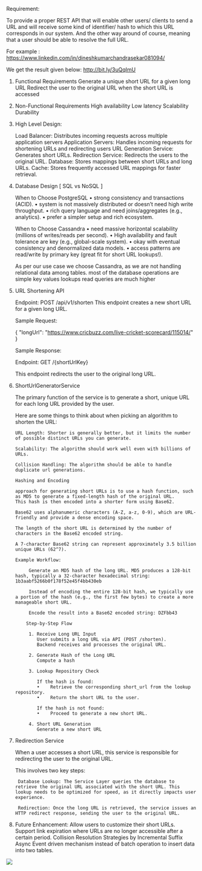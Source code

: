 Requirement:

To provide a proper REST API that will enable other users/ clients to send a
URL and will receive some kind of identifier/ hash to which this URL corresponds
in our system. And the other way around of course, meaning that a user should be
able to resolve the full URL.


For example :
https://www.linkedin.com/in/dineshkumarchandrasekar081094/

We get the result given below:
http://bit.ly/3uQqImU 

1. Functional Requirements
   Generate a unique short URL for a given long URL
   Redirect the user to the original URL when the short URL is accessed

2. Non-Functional Requirements
   High availability 
   Low latency 
   Scalability 
   Durability
   

3. High Level Design:

   Load Balancer: Distributes incoming requests across multiple application servers
   Application Servers: Handles incoming requests for shortening URLs and redirecting users
   URL Generation Service: Generates short URLs.
   Redirection Service: Redirects the users to the original URL.
   Database: Stores mappings between short URLs and long URLs.
   Cache: Stores frequently accessed URL mappings for faster retrieval.

4. Database Design [ SQL vs NoSQL ]

   When to Choose PostgreSQL
   •	strong consistency and transactions (ACID).
   •	system is not massively distributed or doesn’t need high write throughput.
   •	rich query language and need joins/aggregates (e.g., analytics).
   •	prefer a simpler setup and rich ecosystem.

   When to Choose Cassandra
   •	need massive horizontal scalability (millions of writes/reads per second).
   •	High availability and fault tolerance are key (e.g., global-scale system).
   •	okay with eventual consistency and denormalized data models.
   •	access patterns are read/write by primary key (great fit for short URL lookups!).

   As per our use case we choose Cassandra, 
      as we are not handling relational data among tables.
      most of the database operations are simple key values lookups
      read queries are much higher

5. URL Shortening API

   Endpoint: POST /api/v1/shorten
   This endpoint creates a new short URL for a given long URL.

   Sample Request:
   
   {
   "longUrl": "https://www.cricbuzz.com/live-cricket-scorecard/115014/"
   }
   
   Sample Response:

   Endpoint: GET /{shortUrlKey}

   This endpoint redirects the user to the original long URL.

6. ShortUrlGeneratorService

   The primary function of the service is to generate a short, unique URL for each long URL provided by the user.
   
   Here are some things to think about when picking an algorithm to shorten the URL:
   
       URL Length: Shorter is generally better, but it limits the number of possible distinct URLs you can generate.
   
       Scalability: The algorithm should work well even with billions of URLs.
   
       Collision Handling: The algorithm should be able to handle duplicate url generations.

       Hashing and Encoding

       approach for generating short URLs is to use a hash function, such as MD5 to generate a fixed-length hash of the original URL.
       This hash is then encoded into a shorter form using Base62.

       Base62 uses alphanumeric characters (A-Z, a-z, 0-9), which are URL-friendly and provide a dense encoding space.

       The length of the short URL is determined by the number of characters in the Base62 encoded string.

       A 7-character Base62 string can represent approximately 3.5 billion unique URLs (62^7).

       Example Workflow:
   
            Generate an MD5 hash of the long URL. MD5 produces a 128-bit hash, typically a 32-character hexadecimal string: 1b3aabf5266b0f178f52e45f4bb430eb
   
            Instead of encoding the entire 128-bit hash, we typically use a portion of the hash (e.g., the first few bytes) to create a more manageable short URL.
   
            Encode the result into a Base62 encoded string: DZFbb43

           Step-by-Step Flow
            
            1. Receive Long URL Input
               User submits a long URL via API (POST /shorten).
               Backend receives and processes the original URL.

            2. Generate Hash of the Long URL
               Compute a hash 

            3. Lookup Repository Check

               If the hash is found:
               •	Retrieve the corresponding short_url from the lookup repository.
               •	Return the short URL to the user.

               If the hash is not found:
               •	Proceed to generate a new short URL.
         
            4. Short URL Generation
               Generate a new short URL

7. Redirection Service

   When a user accesses a short URL, this service is responsible for redirecting the user to the original URL.

   This involves two key steps:
   
        Database Lookup: The Service Layer queries the database to retrieve the original URL associated with the short URL. This lookup needs to be optimized for speed, as it directly impacts user experience.
   
        Redirection: Once the long URL is retrieved, the service issues an HTTP redirect response, sending the user to the original URL.


8. Future Enhancement:
   Allow users to customize their short URLs.
   Support link expiration where URLs are no longer accessible after a certain period.
   Collision Resolution Strategies by Incremental Suffix
   Async Event driven mechanism instead of batch operation to insert data into two tables.


![](/Users/dineshkumar/Downloads/HLD.png)